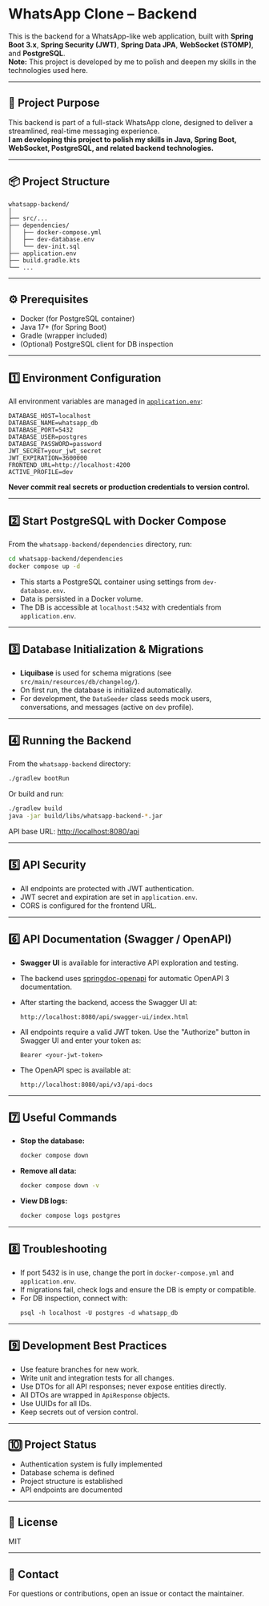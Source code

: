 # WhatsApp Clone – Backend

This is the backend for a WhatsApp-like web application, built with **Spring Boot 3.x**, **Spring Security (JWT)**, **Spring Data JPA**, **WebSocket (STOMP)**, and **PostgreSQL**.  
**Note:** This project is developed by me to polish and deepen my skills in the technologies used here.

---

## 🚀 Project Purpose

This backend is part of a full-stack WhatsApp clone, designed to deliver a streamlined, real-time messaging experience.  
**I am developing this project to polish my skills in Java, Spring Boot, WebSocket, PostgreSQL, and related backend technologies.**

---

## 📦 Project Structure

```
whatsapp-backend/
│
├── src/...
├── dependencies/
│   ├── docker-compose.yml
│   ├── dev-database.env
│   └── dev-init.sql
├── application.env
├── build.gradle.kts
└── ...
```

---

## ⚙️ Prerequisites

-   Docker (for PostgreSQL container)
-   Java 17+ (for Spring Boot)
-   Gradle (wrapper included)
-   (Optional) PostgreSQL client for DB inspection

---

## 1️⃣ Environment Configuration

All environment variables are managed in [`application.env`](application.env):

```env
DATABASE_HOST=localhost
DATABASE_NAME=whatsapp_db
DATABASE_PORT=5432
DATABASE_USER=postgres
DATABASE_PASSWORD=password
JWT_SECRET=your_jwt_secret
JWT_EXPIRATION=3600000
FRONTEND_URL=http://localhost:4200
ACTIVE_PROFILE=dev
```

**Never commit real secrets or production credentials to version control.**

---

## 2️⃣ Start PostgreSQL with Docker Compose

From the `whatsapp-backend/dependencies` directory, run:

```bash
cd whatsapp-backend/dependencies
docker compose up -d
```

-   This starts a PostgreSQL container using settings from `dev-database.env`.
-   Data is persisted in a Docker volume.
-   The DB is accessible at `localhost:5432` with credentials from `application.env`.

---

## 3️⃣ Database Initialization & Migrations

-   **Liquibase** is used for schema migrations (see `src/main/resources/db/changelog/`).
-   On first run, the database is initialized automatically.
-   For development, the `DataSeeder` class seeds mock users, conversations, and messages (active on `dev` profile).

---

## 4️⃣ Running the Backend

From the `whatsapp-backend` directory:

```bash
./gradlew bootRun
```

Or build and run:

```bash
./gradlew build
java -jar build/libs/whatsapp-backend-*.jar
```

API base URL: [http://localhost:8080/api](http://localhost:8080/api)

---

## 5️⃣ API Security

-   All endpoints are protected with JWT authentication.
-   JWT secret and expiration are set in `application.env`.
-   CORS is configured for the frontend URL.

---

## 6️⃣ API Documentation (Swagger / OpenAPI)

-   **Swagger UI** is available for interactive API exploration and testing.
-   The backend uses [springdoc-openapi](https://springdoc.org/) for automatic OpenAPI 3 documentation.
-   After starting the backend, access the Swagger UI at:

	```
	http://localhost:8080/api/swagger-ui/index.html
	```

-   All endpoints require a valid JWT token. Use the "Authorize" button in Swagger UI and enter your token as:
	```
	Bearer <your-jwt-token>
	```
-   The OpenAPI spec is available at:
	```
	http://localhost:8080/api/v3/api-docs
	```

---

## 7️⃣ Useful Commands

-   **Stop the database:**
    ```bash
    docker compose down
    ```
-   **Remove all data:**
    ```bash
    docker compose down -v
    ```
-   **View DB logs:**
    ```bash
    docker compose logs postgres
    ```

---

## 8️⃣ Troubleshooting

-   If port 5432 is in use, change the port in `docker-compose.yml` and `application.env`.
-   If migrations fail, check logs and ensure the DB is empty or compatible.
-   For DB inspection, connect with:
    ```
    psql -h localhost -U postgres -d whatsapp_db
    ```

---

## 9️⃣ Development Best Practices

-   Use feature branches for new work.
-   Write unit and integration tests for all changes.
-   Use DTOs for all API responses; never expose entities directly.
-   All DTOs are wrapped in `ApiResponse` objects.
-   Use UUIDs for all IDs.
-   Keep secrets out of version control.

---

## 🔟 Project Status

-   Authentication system is fully implemented
-   Database schema is defined
-   Project structure is established
-   API endpoints are documented

---

## 📄 License

MIT

---

## 📣 Contact

For questions or contributions, open an issue or contact the maintainer.

